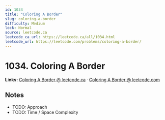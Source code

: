 ```yaml
--- 
id: 1034
title: "Coloring A Border"
slug: coloring-a-border
difficulty: Medium
lock: Normal
source: leetcode.ca
leetcode_ca_url: https://leetcode.ca/all/1034.html
leetcode_url: https://leetcode.com/problems/coloring-a-border/
---
```


# 1034. Coloring A Border

**Links:** [Coloring A Border @ leetcode.ca](https://leetcode.ca/all/1034.html) · [Coloring A Border @ leetcode.com](https://leetcode.com/problems/coloring-a-border/)

## Notes
- TODO: Approach
- TODO: Time / Space Complexity
